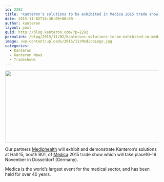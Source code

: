 ```yaml
---
id: 2282
title: 'Kanteron‘s solutions to be exhibited in Medica 2015 trade show'
date: 2015-11-02T16:36:09+00:00
author: kanteron
layout: post
guid: http://blog.kanteron.com/?p=2282
permalink: /blog/2015/11/02/kanterons-solutions-to-be-exhibited-in-medica-2015-trade-show/
image: /wp-content/uploads/2015/11/MedicaLogo.jpg
categories:
  - Kanteron
  - Kanteron News
  - Tradeshows
---
```

<img class="aligncenter" src="http://static.wixstatic.com/media/203968_44a6e4bea73c4a28b8a0ec9043ea77fa.jpg_srb_p_1169_501_75_22_0.50_1.20_0.00_jpg_srb" alt="" width="549" height="235" />

Our partners <a href="http://www.mediphealth.com/" target="_blank">Mediphealth</a> will exhibit and demonstrate Kanteron‘s solutions at Hall 15, booth B01, of <a href="http://www.medica-tradefair.com/" target="_blank">Medica</a> 2015 trade show which will take place16-19 November in Düsseldorf (Germany).

Medica is the world’s largest event for the medical sector, and has been held for over 40 years.